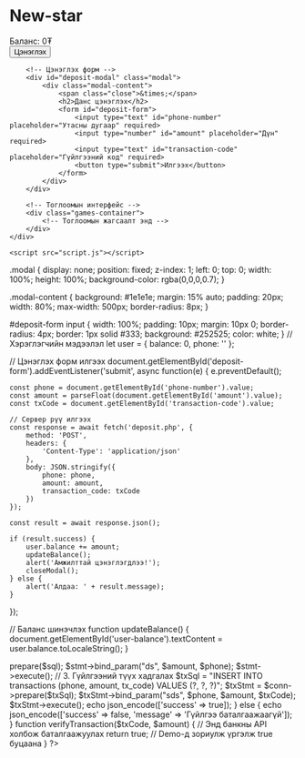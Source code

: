 # New-star
<!DOCTYPE html>
<html lang="mn">
<head>
    <meta charset="UTF-8">
    <meta name="viewport" content="width=device-width, initial-scale=1.0">
    <title>Mongol Casino</title>
    <link rel="stylesheet" href="styles.css">
</head>
<body>
    <div class="container">
        <!-- Хэрэглэгчийн мэдээлэл -->
        <div class="user-panel">
            <div class="balance-box">
                <span>Баланс: </span>
                <span id="user-balance">0</span>₮
            </div>
            <button id="deposit-btn">Цэнэглэх</button>
        </div>

        <!-- Цэнэглэх форм -->
        <div id="deposit-modal" class="modal">
            <div class="modal-content">
                <span class="close">&times;</span>
                <h2>Данс цэнэглэх</h2>
                <form id="deposit-form">
                    <input type="text" id="phone-number" placeholder="Утасны дугаар" required>
                    <input type="number" id="amount" placeholder="Дүн" required>
                    <input type="text" id="transaction-code" placeholder="Гүйлгээний код" required>
                    <button type="submit">Илгээх</button>
                </form>
            </div>
        </div>

        <!-- Тоглоомын интерфейс -->
        <div class="games-container">
            <!-- Тоглоомын жагсаалт энд -->
        </div>
    </div>

    <script src="script.js"></script>
</body>
</html>
.modal {
    display: none;
    position: fixed;
    z-index: 1;
    left: 0;
    top: 0;
    width: 100%;
    height: 100%;
    background-color: rgba(0,0,0,0.7);
}

.modal-content {
    background: #1e1e1e;
    margin: 15% auto;
    padding: 20px;
    width: 80%;
    max-width: 500px;
    border-radius: 8px;
}

#deposit-form input {
    width: 100%;
    padding: 10px;
    margin: 10px 0;
    border-radius: 4px;
    border: 1px solid #333;
    background: #252525;
    color: white;
}
// Хэрэглэгчийн мэдээлэл
let user = {
    balance: 0,
    phone: ''
};

// Цэнэглэх форм илгээх
document.getElementById('deposit-form').addEventListener('submit', async function(e) {
    e.preventDefault();
    
    const phone = document.getElementById('phone-number').value;
    const amount = parseFloat(document.getElementById('amount').value);
    const txCode = document.getElementById('transaction-code').value;

    // Сервер рүү илгээх
    const response = await fetch('deposit.php', {
        method: 'POST',
        headers: {
            'Content-Type': 'application/json'
        },
        body: JSON.stringify({
            phone: phone,
            amount: amount,
            transaction_code: txCode
        })
    });

    const result = await response.json();
    
    if (result.success) {
        user.balance += amount;
        updateBalance();
        alert('Амжилттай цэнэглэгдлээ!');
        closeModal();
    } else {
        alert('Алдаа: ' + result.message);
    }
});

// Баланс шинэчлэх
function updateBalance() {
    document.getElementById('user-balance').textContent = user.balance.toLocaleString();
}
<?php
header('Content-Type: application/json');

// MySQL холболт
$servername = "localhost";
$username = "root";
$password = "";
$dbname = "casino_db";

$conn = new mysqli($servername, $username, $password, $dbname);

// Гүйлгээний мэдээлэл
$data = json_decode(file_get_contents('php://input'), true);
$phone = $data['phone'];
$amount = $data['amount'];
$txCode = $data['transaction_code'];

// 1. Гүйлгээ баталгаажуулах
$isValidTransaction = verifyTransaction($txCode, $amount); // Бодит системд банкны API холбоно

if ($isValidTransaction) {
    // 2. Хэрэглэгчийн баланс шинэчлэх
    $sql = "UPDATE users SET balance = balance + ? WHERE phone = ?";
    $stmt = $conn->prepare($sql);
    $stmt->bind_param("ds", $amount, $phone);
    $stmt->execute();
    
    // 3. Гүйлгээний түүх хадгалах
    $txSql = "INSERT INTO transactions (phone, amount, tx_code) VALUES (?, ?, ?)";
    $txStmt = $conn->prepare($txSql);
    $txStmt->bind_param("sds", $phone, $amount, $txCode);
    $txStmt->execute();
    
    echo json_encode(['success' => true]);
} else {
    echo json_encode(['success' => false, 'message' => 'Гүйлгээ баталгаажаагүй']);
}

function verifyTransaction($txCode, $amount) {
    // Энд банкны API холбож баталгаажуулах
    return true; // Demo-д зориулж үргэлж true буцаана
}
?>
